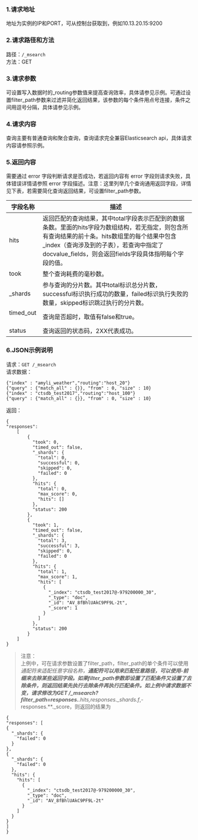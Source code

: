 ### 1.请求地址 ###
地址为实例的IP和PORT，可从控制台获取到，例如10.13.20.15:9200
### 2.请求路径和方法 ###
路径：`/_msearch`<br/>方法：GET
### 3.请求参数 ###
可设置写入数据时的_routing参数值来提高查询效率，具体请参见示例。可通过设置filter_path参数来过滤并简化返回结果，该参数的每个条件用点号连接，条件之间用逗号分隔，具体请参见示例。
### 4.请求内容 ###
查询主要有普通查询和聚合查询，查询请求完全兼容Elasticsearch api，具体请求内容请参照示例。
### 5.返回内容 ###
需要通过 error 字段判断请求是否成功，若返回内容有 error 字段则请求失败，具体错误详情请参照 error 字段描述。注意：这里列举几个查询通用返回字段，详情见下表，若需要简化查询返回结果，可设置filter_path参数。<br>

| 字段名称  | 描述 |
|---------|---------|
| hits     |返回匹配的查询结果，其中total字段表示匹配到的数据条数。里面的hits字段为数组结构，若无指定，则包含所有查询结果的前十条。hits数组里的每个结果中包含_index（查询涉及到的子表），若查询中指定了docvalue_fields，则会返回fields字段具体指明每个字段的值。|
| took     |整个查询耗费的毫秒数。|
| _shards   |参与查询的分片数。其中total标识总分片数，successful标识执行成功的数量，failed标识执行失败的数量，skipped标识跳过执行的分片数。|
| timed_out  |查询是否超时，取值有false和true。|
| status   |查询返回的状态码，2XX代表成功。|
### 6.JSON示例说明 ###
请求：`GET /_msearch`<br/>请求数据：

    {"index" : "amyli_weather","routing":"host_20"}
	{"query" : {"match_all" : {}}, "from" : 0, "size" : 10}
	{"index" : "ctsdb_test2017","routing":"host_100"}
	{"query" : {"match_all" : {}}, "from" : 0, "size" : 10}
返回：

    {
  	"responses": 
		[
		    {
		      "took": 0,
		      "timed_out": false,
		      "_shards": {
		        "total": 0,
		        "successful": 0,
		        "skipped": 0,
		        "failed": 0
		      },
		      "hits": {
		        "total": 0,
		        "max_score": 0,
		        "hits": []
		      },
		      "status": 200
		    },
		    {
		      "took": 1,
		      "timed_out": false,
		      "_shards": {
		        "total": 3,
		        "successful": 3,
		        "skipped": 0,
		        "failed": 0
		      },
		      "hits": {
		        "total": 1,
		        "max_score": 1,
		        "hits": [
		          {
		            "_index": "ctsdb_test2017@-979200000_30",
		            "_type": "doc",
		            "_id": "AV_8fBhlUAkC9PF9L-2t",
		            "_score": 1
		          }
		        ]
		      },
		      "status": 200
		    }
	  	]
	}
> 注意：<br>
> 上例中，可在请求参数设置了filter_path，filter_path的单个条件可以使用*通配符来适配任意字段名称，**通配符可以用来匹配任意路径，可以使用-前缀来去除某些返回字段。如果filter_path参数即设置了匹配条件又设置了去除条件，则返回结果先执行去除条件再执行匹配条件。如上例中请求数据不变，请求修改为GET /_msearch?filter_path=responses.**.hits,responses._shards.f*,-responses.**._score，则返回的结果为
>
    {
  	"responses": [
    {
      "_shards": {
        "failed": 0
      }
    },
    {
      "_shards": {
        "failed": 0
      },
      "hits": {
        "hits": [
          {
            "_index": "ctsdb_test2017@-979200000_30",
            "_type": "doc",
            "_id": "AV_8fBhlUAkC9PF9L-2t"
          }
        ]
      }
    }
  	]
	}

